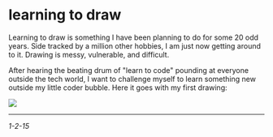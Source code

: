 learning to draw
===

Learning to draw is something I have been planning to do for some 20 odd years. Side tracked by a million other hobbies, I am just now getting around to it. Drawing is messy, vulnerable, and difficult. 

After hearing the beating drum of "learn to code" pounding at everyone outside the tech world, I want to challenge myself to learn something new outside my little coder bubble. Here it goes with my first drawing:

![](https://dl.dropbox.com/s/wzs32fop4z3t7og/drawing_1.jpeg?dl=0)

---

*1-2-15*